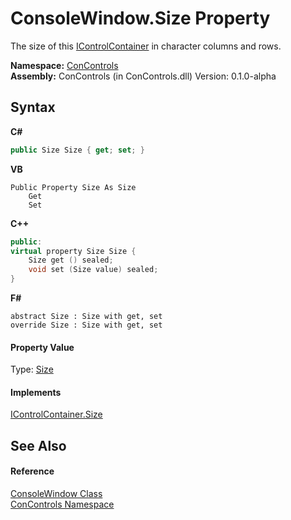 # ConsoleWindow.Size Property 
 

The size of this <a href="c8908abc-151b-93a6-2f1f-67a1ae49c0ef">IControlContainer</a> in character columns and rows.

**Namespace:**&nbsp;<a href="a4c6913a-7590-84ec-79ea-d303d13ccc28">ConControls</a><br />**Assembly:**&nbsp;ConControls (in ConControls.dll) Version: 0.1.0-alpha

## Syntax

**C#**<br />
``` C#
public Size Size { get; set; }
```

**VB**<br />
``` VB
Public Property Size As Size
	Get
	Set
```

**C++**<br />
``` C++
public:
virtual property Size Size {
	Size get () sealed;
	void set (Size value) sealed;
}
```

**F#**<br />
``` F#
abstract Size : Size with get, set
override Size : Size with get, set
```


#### Property Value
Type: <a href="https://docs.microsoft.com/dotnet/api/system.drawing.size" target="_blank">Size</a>

#### Implements
<a href="429e4c2d-98b8-d654-b6ec-f4bfe74c2894">IControlContainer.Size</a><br />

## See Also


#### Reference
<a href="b4bd6488-a19e-e25f-52b4-8df0ae66ee5c">ConsoleWindow Class</a><br /><a href="a4c6913a-7590-84ec-79ea-d303d13ccc28">ConControls Namespace</a><br />